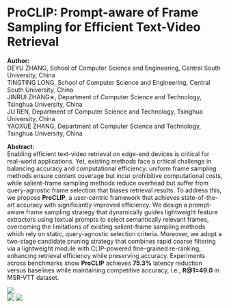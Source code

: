 # ProCLIP: Prompt-aware of Frame Sampling for Efficient Text-Video Retrieval

**Author:**<br>
DEYU ZHANG, School of Computer Science and Engineering, Central South University, China <br>
TINGTING LONG, School of Computer Science and Engineering, Central South University, China <br>
JINRUI ZHANG∗, Department of Computer Science and Technology, Tsinghua University, China <br>
JU REN, Department of Computer Science and Technology, Tsinghua University, China <br>
YAOXUE ZHANG, Department of Computer Science and Technology, Tsinghua University, China <br>

**Abstract:**<br>
Enabling efficient text-video retrieval on edge-end devices is critical for real-world applications. Yet, existing methods face a critical challenge in balancing accuracy and computational efficiency: uniform frame sampling methods ensure content coverage but incur prohibitive computational costs, while salient-frame sampling methods reduce overhead but suffer from query-agnostic frame selection that biases retrieval results. To address this, we propose **ProCLIP**, a user-centric framework that achieves state-of-the-art accuracy with significantly improved efficiency. We design a prompt-aware frame sampling strategy that dynamically guides lightweight feature extractors using textual prompts to select semantically relevant frames, overcoming the limitations of existing salient-frame sampling methods which rely on static, query-agnostic selection criteria. Moreover, we adopt a two-stage candidate pruning strategy that combines rapid coarse filtering via a lightweight module with CLIP-powered fine-grained re-ranking, enhancing retrieval efficiency while preserving accuracy. Experiments across benchmarks show **ProCLIP** achieves __75.3%__ latency reduction versus baselines while maintaining competitive accuracy, i.e., __R@1=49.0__ in MSR-VTT dataset.

![](https://github.com/tiffylong/ProCLIP/main/fig/teaser.png)  
![](https://github.com/tiffylong/ProCLIP/main/fig/efficiency.png) 
![](https://github.com/tiffylong/ProCLIP/main/fig/user_scores.png)  
